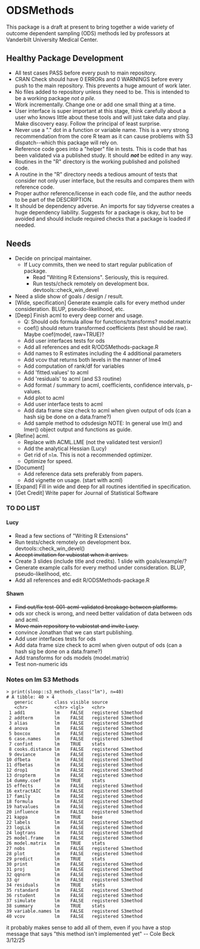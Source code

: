 # ODSMethods

This package is a draft at present to bring together a wide variety of outcome dependent sampling (ODS) methods led by professors at Vanderbilt University Medical Center. 

## Healthy Package Development

* All test cases PASS before every push to main repository.
* CRAN Check should have 0 ERRORs and 0 WARNINGS before every push to the main repository. This prevents a huge amount of work later.
* No files added to repository unless they need to be. This is intended to be a working package _not a pile._
* Work incrementally. Change one or add one small thing at a time. 
* User interface is super important at this stage, think carefully about a user who knows little about these tools and will just take data and play. Make discovery easy. Follow the principal of least surprise.
* Never use a "." dot in a function or variable name. This is a very strong recommendation from the core R team as it can cause problems with S3 dispatch--which this package will rely on.
* Reference code goes into a "helper" file in tests. This is code that has been validated via a published study. It should _**not**_ be edited in any way.
* Routines in the "R" directory is the working published and polished code.
* A routine in the "R" directory needs a tedious amount of tests that consider not only user interface, but the results and compares them with reference code.
* Proper author reference/license in each code file, and the author needs to be part of the DESCRIPTION.
* It should be dependency adverse. An imports for say tidyverse creates a huge dependency liability. Suggests for a package is okay, but to be avoided and should include required checks that a package is loaded if needed.

## Needs

* Decide on principal maintainer.
  * If Lucy commits, then we need to start regular publication of package.
    * Read "Writing R Extensions". Seriously, this is required.
    * Run tests/check remotely on development box. devtools::check_win_devel
* Need a slide show of goals / design / result.
* [Wide, specification] Generate example calls for every method under consideration. BLUP, pseudo-likelihood, etc. 
* [Deep] Finish acml to every deep corner and usage.
  * Q: Should ods formula allow for functions/transforms? model.matrix
  * coef() should return transformed coefficients (test should be raw). Maybe coef(model, raw=TRUE)?
  * Add user interfaces tests for ods
  * Add all references and edit R/ODSMethods-package.R
  * Add names to R estimates including the 4 additional parameters
  * Add vcov that returns both levels in the manner of lme4
  * Add computation of rank/df for variables
  * Add 'fitted.values' to acml
  * Add 'residuals' to acml (and S3 routine)
  * Add format / summary to acml, coefficients, confidence intervals, p-values.
  * Add plot to acml
  * Add user interface tests to acml
  * Add data frame size check to acml when given output of ods (can a hash sig be done on a data.frame?)
  * Add sample method to odsdesign
  NOTE: In general use lm() and lmer() object output and functions as guide.  
* [Refine] acml. 
  * Replace with ACML.LME (not the validated test version!)
  * Add the analytical Hessian (Lucy)
  * Get rid of `nlm`. This is not a recommended optimizer.
  * Optimize for speed.
* [Document]
  * Add reference data sets preferably from papers.
  * Add vignette on usage. (start with acml)
* [Expand] Fill in wide and deep for all routines identified in specification.
* [Get Credit] Write paper for Journal of Statistical Software


### TO DO LIST

#### Lucy

* Read a few sections of "Writing R Extensions"
* Run tests/check remotely on development box. devtools::check_win_devel()
* ~~Accept invitation for vubiostat when it arrives.~~
* Create 3 slides (include title and credits). 1 slide with goals/example/?
* Generate example calls for every method under consideration. BLUP, pseudo-likelihood, etc. 
* Add all references and edit R/ODSMethods-package.R

#### Shawn

* ~~Find out/fix test-001-acml-validated breakage between platforms.~~
* ods xor check is wrong, and need better validation of data between ods and acml.
* ~~Move main repository to vubiostat and invite Lucy.~~
* convince Jonathan that we can start publishing.
* Add user interfaces tests for ods
* Add data frame size check to acml when given output of ods (can a hash sig be done on a data.frame?)
* Add transforms for ods models (model.matrix)
* Test non-numeric ids

### Notes on lm S3 Methods

```
> print(sloop::s3_methods_class("lm"), n=40)
# A tibble: 40 × 4
   generic        class visible source             
   <chr>          <chr> <lgl>   <chr>              
 1 add1           lm    FALSE   registered S3method
 2 addterm        lm    FALSE   registered S3method
 3 alias          lm    FALSE   registered S3method
 4 anova          lm    FALSE   registered S3method
 5 boxcox         lm    FALSE   registered S3method
 6 case.names     lm    FALSE   registered S3method
 7 confint        lm    TRUE    stats              
 8 cooks.distance lm    FALSE   registered S3method
 9 deviance       lm    FALSE   registered S3method
10 dfbeta         lm    FALSE   registered S3method
11 dfbetas        lm    FALSE   registered S3method
12 drop1          lm    FALSE   registered S3method
13 dropterm       lm    FALSE   registered S3method
14 dummy.coef     lm    TRUE    stats              
15 effects        lm    FALSE   registered S3method
16 extractAIC     lm    FALSE   registered S3method
17 family         lm    FALSE   registered S3method
18 formula        lm    FALSE   registered S3method
19 hatvalues      lm    FALSE   registered S3method
20 influence      lm    FALSE   registered S3method
21 kappa          lm    TRUE    base               
22 labels         lm    FALSE   registered S3method
23 logLik         lm    FALSE   registered S3method
24 logtrans       lm    FALSE   registered S3method
25 model.frame    lm    FALSE   registered S3method
26 model.matrix   lm    TRUE    stats              
27 nobs           lm    FALSE   registered S3method
28 plot           lm    FALSE   registered S3method
29 predict        lm    TRUE    stats              
30 print          lm    FALSE   registered S3method
31 proj           lm    FALSE   registered S3method
32 qqnorm         lm    FALSE   registered S3method
33 qr             lm    FALSE   registered S3method
34 residuals      lm    TRUE    stats              
35 rstandard      lm    FALSE   registered S3method
36 rstudent       lm    FALSE   registered S3method
37 simulate       lm    FALSE   registered S3method
38 summary        lm    TRUE    stats              
39 variable.names lm    FALSE   registered S3method
40 vcov           lm    FALSE   registered S3method
```

it probably makes sense to add all of them, even if you have a stop message that says "this method isn't implemented yet" -- Cole Beck 3/12/25

